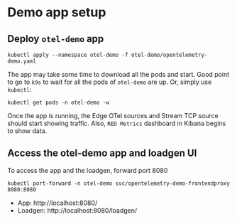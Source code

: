 # Demo app setup

## Deploy `otel-demo` app
```
kubectl apply --namespace otel-demo -f otel-demo/opentelemetry-demo.yaml
```
The app may take some time to download all the pods and start. Good point to go to `k9s` to wait for all the pods of `otel-demo` are up. Or, simply use `kubectl`:
```
kubectl get pods -n otel-demo -w
```
Once the app is running, the Edge OTel sources and Stream TCP source should start showing traffic. Also, `RED Metrics` dashboard in Kibana begins to show data.

## Access the otel-demo app and loadgen UI
To access the app and the loadgen, forward port 8080
```
kubectl port-forward -n otel-demo svc/opentelemetry-demo-frontendproxy 8080:8080
```
* App: http://localhost:8080/
* Loadgen: http://localhost:8080/loadgen/
